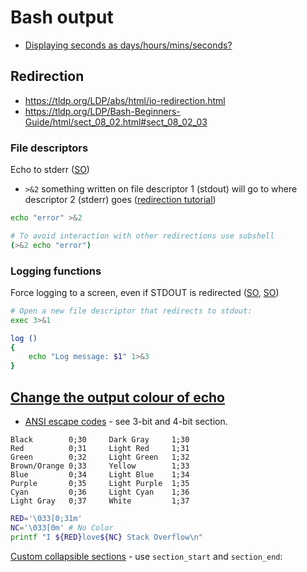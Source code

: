 # Bash output

* [Displaying seconds as days/hours/mins/seconds?](https://unix.stackexchange.com/questions/27013/displaying-seconds-as-days-hours-mins-seconds)

## Redirection

* <https://tldp.org/LDP/abs/html/io-redirection.html>
* <https://tldp.org/LDP/Bash-Beginners-Guide/html/sect_08_02.html#sect_08_02_03>

### File descriptors

Echo to stderr ([SO](https://stackoverflow.com/a/23550347/125246))

* `>&2` something written on file descriptor 1 (stdout) will go to where descriptor 2 (stderr) goes ([redirection tutorial](http://wiki.bash-hackers.org/howto/redirection_tutorial))

```bash
echo "error" >&2

# To avoid interaction with other redirections use subshell
(>&2 echo "error")
```

### Logging functions

Force logging to a screen, even if STDOUT is redirected ([SO](https://stackoverflow.com/a/18101327/125246), [SO](https://stackoverflow.com/a/18581814/125246))
```bash
# Open a new file descriptor that redirects to stdout:
exec 3>&1

log ()
{
    echo "Log message: $1" 1>&3
}
```

## [Change the output colour of echo](https://stackoverflow.com/questions/5947742/how-to-change-the-output-color-of-echo-in-linux)

* [ANSI escape codes](https://en.wikipedia.org/wiki/ANSI_escape_code) - see 3-bit and 4-bit section.

```
Black        0;30     Dark Gray     1;30
Red          0;31     Light Red     1;31
Green        0;32     Light Green   1;32
Brown/Orange 0;33     Yellow        1;33
Blue         0;34     Light Blue    1;34
Purple       0;35     Light Purple  1;35
Cyan         0;36     Light Cyan    1;36
Light Gray   0;37     White         1;37
```

```bash
RED='\033[0;31m'
NC='\033[0m' # No Color
printf "I ${RED}love${NC} Stack Overflow\n"
```

[Custom collapsible sections](https://docs.gitlab.com/ee/ci/jobs/#custom-collapsible-sections) - use `section_start` and `section_end`:
